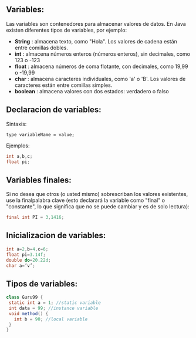## Variables:
Las variables son contenedores para almacenar valores de datos.
En Java existen diferentes tipos de variables, por ejemplo:

- **String** : almacena texto, como "Hola". Los valores de cadena están entre comillas dobles.
- **int** : almacena números enteros (números enteros), sin decimales, como 123 o -123
- **float** : almacena números de coma flotante, con decimales, como 19,99 o -19,99
- **char** : almacena caracteres individuales, como 'a' o 'B'. Los valores de caracteres están entre comillas simples.
- **boolean** : almacena valores con dos estados: verdadero o falso

## Declaracion de variables:

Sintaxis:

```ssh
type variableName = value;
```
Ejemplos:

```java
int a,b,c;
float pi;
```

## Variables finales:

Si no desea que otros (o usted mismo) sobrescriban los valores existentes, use la finalpalabra clave (esto declarará la variable como "final" o "constante", lo que significa que no se puede cambiar y es de solo lectura):

```java
final int PI = 3,1416;
```
## Inicializacion de variables:

```java
int a=2,b=4,c=6;
float pi=3.14f;
double do=20.22d;
char a=’v’;
```

## Tipos de variables:

 ```java
class Guru99 {
  static int a = 1; //static variable  
  int data = 99; //instance variable  
  void method() {
    int b = 90; //local variable  
  }
}
```